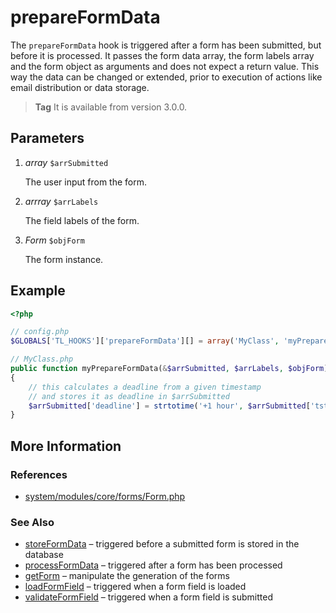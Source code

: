 # prepareFormData

The `prepareFormData` hook is triggered after a form has been submitted, but 
before it is processed. It passes the form data array, the form labels array 
and the form object as arguments and does not expect a return value. This way 
the data can be changed or extended, prior to execution of actions like email 
distribution or data storage.

> **Tag** It is available from version 3.0.0.


## Parameters

1. *array* `$arrSubmitted`

	The user input from the form.

2. *arrray* `$arrLabels`

	The field labels of the form.

3. *Form* `$objForm`

	The form instance.


## Example

```php
<?php

// config.php
$GLOBALS['TL_HOOKS']['prepareFormData'][] = array('MyClass', 'myPrepareFormData');

// MyClass.php
public function myPrepareFormData(&$arrSubmitted, $arrLabels, $objForm)
{
    // this calculates a deadline from a given timestamp
    // and stores it as deadline in $arrSubmitted 
    $arrSubmitted['deadline'] = strtotime('+1 hour', $arrSubmitted['tstamp']);
}
```


## More Information


### References

- [system/modules/core/forms/Form.php](https://github.com/contao/core/blob/3.0.0/system/modules/core/forms/Form.php#L257)


### See Also

- [storeFormData](storeFormData.md) – triggered before a submitted form is stored in the database
- [processFormData](processFormData.md) – triggered after a form has been processed
- [getForm](getForm.md) – manipulate the generation of the forms
- [loadFormField](loadFormField.md) – triggered when a form field is loaded
- [validateFormField](validateFormField.md) – triggered when a form field is submitted